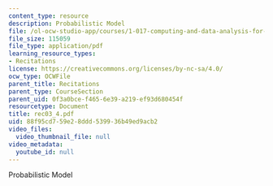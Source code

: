 ```yaml
---
content_type: resource
description: Probabilistic Model
file: /ol-ocw-studio-app/courses/1-017-computing-and-data-analysis-for-environmental-applications-fall-2003/88f95cd759e28ddd539936b49ed9acb2_rec03_4.pdf
file_size: 115059
file_type: application/pdf
learning_resource_types:
- Recitations
license: https://creativecommons.org/licenses/by-nc-sa/4.0/
ocw_type: OCWFile
parent_title: Recitations
parent_type: CourseSection
parent_uid: 0f3a0bce-f465-6e39-a219-ef93d680454f
resourcetype: Document
title: rec03_4.pdf
uid: 88f95cd7-59e2-8ddd-5399-36b49ed9acb2
video_files:
  video_thumbnail_file: null
video_metadata:
  youtube_id: null
---
```

Probabilistic Model
